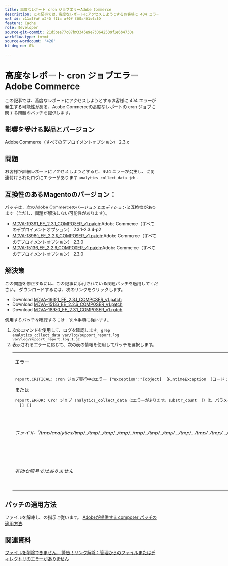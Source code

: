 ```yaml
---
title: 高度なレポート cron ジョブエラーAdobe Commerce
description: この記事では、高度なレポートにアクセスしようとするお客様に 404 エラーが発生する可能性がある、Adobe Commerceの高度なレポートの cron ジョブに関する問題のパッチを提供します。
exl-id: c11a5faf-a243-411a-af0f-585a401e6e39
feature: Cache
role: Developer
source-git-commit: 21d5bee77c87b93345e9e730642539f1e6b4730a
workflow-type: tm+mt
source-wordcount: '426'
ht-degree: 0%

---
```


# 高度なレポート cron ジョブエラーAdobe Commerce

この記事では、高度なレポートにアクセスしようとするお客様に 404 エラーが発生する可能性がある、Adobe Commerceの高度なレポートの cron ジョブに関する問題のパッチを提供します。

## 影響を受ける製品とバージョン

Adobe Commerce（すべてのデプロイメントオプション） 2.3.x

## 問題

お客様が詳細レポートにアクセスしようとすると、404 エラーが発生し、に関連付けられたログにエラーがあります `analytics_collect_data job` .

## 互換性のあるMagentoのバージョン：

パッチは、次のAdobe Commerceのバージョンとエディションと互換性があります（ただし、問題が解決しない可能性があります）。

* [MDVA-19391\_EE\_2.3.1\_COMPOSER\_v1.patch](assets/MDVA-19391_EE_2.3.1_COMPOSER_v1.patch.zip):Adobe Commerce（すべてのデプロイメントオプション） 2.3.1-2.3.4-p2
* [MDVA-18980\_EE\_2.2.6\_COMPOSER\_v1.patch](assets/MDVA-18980_EE_2.2.6_COMPOSER_v1.patch.zip):Adobe Commerce（すべてのデプロイメントオプション） 2.3.0
* [MDVA-15136\_EE\_2.2.6\_COMPOSER\_v1.patch](assets/MDVA-15136_EE_2.2.6_COMPOSER_v1.patch.zip):Adobe Commerce（すべてのデプロイメントオプション） 2.3.0

## **解決策**

この問題を修正するには、この記事に添付されている関連パッチを適用してください。 ダウンロードするには、次のリンクをクリックします。

* Download [MDVA-19391\_EE\_2.3.1\_COMPOSER\_v1.patch](assets/MDVA-19391_EE_2.3.1_COMPOSER_v1.patch.zip)
* Download [MDVA-15136\_EE\_2.2.6\_COMPOSER\_v1.patch](assets/MDVA-15136_EE_2.2.6_COMPOSER_v1.patch.zip)
* Download [MDVA-18980\_EE\_2.3.1\_COMPOSER\_v1.patch](assets/MDVA-18980_EE_2.2.6_COMPOSER_v1.patch.zip)

使用するパッチを確認するには、次の手順に従います。

<ol><li>次のコマンドを使用して、ログを確認します。<code>grep analytics_collect_data var/log/support_report.log var/log/support_report.log.1.gz</code>
</li><li>表示されるエラーに応じて、次の表の情報を使用してパッチを選択します。<table style="width: 826px;">
<tbody>
<tr>
<td class="wysiwyg-text-align-center">
<p>エラー</p>
</td>
<td class="wysiwyg-text-align-center">パッチ</td>
</tr>
<tr>
<td>
<pre>report.CRITICAL: cron ジョブ実行中のエラー {"exception":"[object] （RuntimeException （コード：0）: /srv/public_html/vendor/magento/module-cron/Observer/ProcessCronQueueObserver.php:327, TypeError （コード：0）: substr_count （）では、パラメーター 1 が文字列であることが想定されます。/srv/public_html/vendor/magento/module-page-builder-analytics/Model/ContentTypeUsageReportProvider.php:106）"} []</pre>または<pre>report.ERROR: Cron ジョブ analytics_collect_data にエラーがあります。substr_count （）は、パラメータ 1 が文字列であること、指定された null であることを想定しています。 統計：{"sum":0,"count":1,"realmem":0,"emalloc":0,"realmem_start":224919552,"emalloc_start":216398384}
  [] []</pre>
<p> </p>
</td>
<td>適用<a href="assets/MDVA-19391_EE_2.3.1_COMPOSER_v1.patch">MDVA-19391_EE_2.3.1_COMPOSER_v1.patch.zip</a>、キャッシュをクリアし、ジョブが再び実行されるまで 24 時間待ってから、もう一度試してください。</td>
</tr>
<tr>
<td>
<p><em>ファイル「/tmp/analytics/tmp/../tmp/../tmp/../tmp/../tmp/../tmp/../tmp/.../tmp/.../tmp/../tmp/.../tmp/.../tmp/.../tmp/.../tmp/.../tmp/.../tmp/.../tmp/.../tmp/../tmp/.../tmp/../tmp/../tmp/../tmp/../tmp/.../tmp/../tmp/</em></p>
</td>
<td>適用<a href="assets/MDVA-15136_EE_2.2.6_COMPOSER_v1.patch">MDVA-15136_EE_2.2.6_COMPOSER_v1.patch.zip</a>、キャッシュをクリアし、ジョブが再び実行されるまで 24 時間待ってから、もう一度試してください。</td>
</tr>
<tr>
<td><em>有効な暗号ではありません</em></td>
<td>適用<a href="assets/MDVA-18980_EE_2.2.6_COMPOSER_v1.patch">MDVA-18980_EE_2.2.6_COMPOSER_v1.patch.zip</a>、キャッシュをクリアし、ジョブが再び実行されるまで 24 時間待ってから、もう一度試してください。</td>
</tr>
</tbody>
</table>
</li></ol>

## パッチの適用方法

ファイルを解凍し、の指示に従います。 [Adobeが提供する composer パッチの適用方法](/help/how-to/general/how-to-apply-a-composer-patch-provided-by-magento.md).

## 関連資料

[ファイルを削除できません。 警告！リンク解除：管理からのファイルまたはディレクトリのエラーがありません](/help/troubleshooting/miscellaneous/file-cannot-be-deleated-no-file-or-directory.md)
